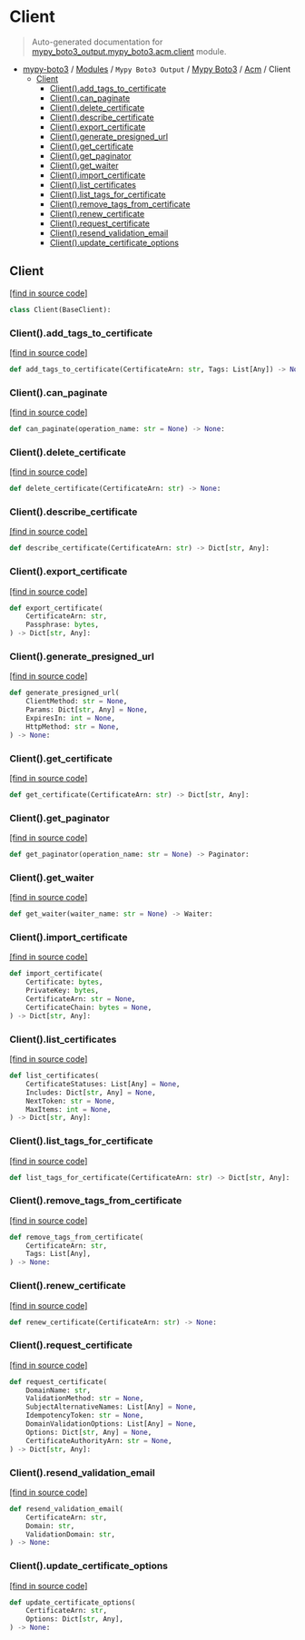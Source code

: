 # Client

> Auto-generated documentation for [mypy_boto3_output.mypy_boto3.acm.client](https://github.com/vemel/mypy_boto3/blob/master/mypy_boto3_output/mypy_boto3/acm/client.py) module.

- [mypy-boto3](../../../README.md#mypy_boto3) / [Modules](../../../MODULES.md#mypy-boto3-modules) / `Mypy Boto3 Output` / [Mypy Boto3](../index.md#mypy-boto3) / [Acm](index.md#acm) / Client
    - [Client](#client)
        - [Client().add_tags_to_certificate](#clientadd_tags_to_certificate)
        - [Client().can_paginate](#clientcan_paginate)
        - [Client().delete_certificate](#clientdelete_certificate)
        - [Client().describe_certificate](#clientdescribe_certificate)
        - [Client().export_certificate](#clientexport_certificate)
        - [Client().generate_presigned_url](#clientgenerate_presigned_url)
        - [Client().get_certificate](#clientget_certificate)
        - [Client().get_paginator](#clientget_paginator)
        - [Client().get_waiter](#clientget_waiter)
        - [Client().import_certificate](#clientimport_certificate)
        - [Client().list_certificates](#clientlist_certificates)
        - [Client().list_tags_for_certificate](#clientlist_tags_for_certificate)
        - [Client().remove_tags_from_certificate](#clientremove_tags_from_certificate)
        - [Client().renew_certificate](#clientrenew_certificate)
        - [Client().request_certificate](#clientrequest_certificate)
        - [Client().resend_validation_email](#clientresend_validation_email)
        - [Client().update_certificate_options](#clientupdate_certificate_options)

## Client

[[find in source code]](https://github.com/vemel/mypy_boto3/blob/master/mypy_boto3_output/mypy_boto3/acm/client.py#L12)

```python
class Client(BaseClient):
```

### Client().add_tags_to_certificate

[[find in source code]](https://github.com/vemel/mypy_boto3/blob/master/mypy_boto3_output/mypy_boto3/acm/client.py#L15)

```python
def add_tags_to_certificate(CertificateArn: str, Tags: List[Any]) -> None:
```

### Client().can_paginate

[[find in source code]](https://github.com/vemel/mypy_boto3/blob/master/mypy_boto3_output/mypy_boto3/acm/client.py#L19)

```python
def can_paginate(operation_name: str = None) -> None:
```

### Client().delete_certificate

[[find in source code]](https://github.com/vemel/mypy_boto3/blob/master/mypy_boto3_output/mypy_boto3/acm/client.py#L23)

```python
def delete_certificate(CertificateArn: str) -> None:
```

### Client().describe_certificate

[[find in source code]](https://github.com/vemel/mypy_boto3/blob/master/mypy_boto3_output/mypy_boto3/acm/client.py#L27)

```python
def describe_certificate(CertificateArn: str) -> Dict[str, Any]:
```

### Client().export_certificate

[[find in source code]](https://github.com/vemel/mypy_boto3/blob/master/mypy_boto3_output/mypy_boto3/acm/client.py#L31)

```python
def export_certificate(
    CertificateArn: str,
    Passphrase: bytes,
) -> Dict[str, Any]:
```

### Client().generate_presigned_url

[[find in source code]](https://github.com/vemel/mypy_boto3/blob/master/mypy_boto3_output/mypy_boto3/acm/client.py#L37)

```python
def generate_presigned_url(
    ClientMethod: str = None,
    Params: Dict[str, Any] = None,
    ExpiresIn: int = None,
    HttpMethod: str = None,
) -> None:
```

### Client().get_certificate

[[find in source code]](https://github.com/vemel/mypy_boto3/blob/master/mypy_boto3_output/mypy_boto3/acm/client.py#L47)

```python
def get_certificate(CertificateArn: str) -> Dict[str, Any]:
```

### Client().get_paginator

[[find in source code]](https://github.com/vemel/mypy_boto3/blob/master/mypy_boto3_output/mypy_boto3/acm/client.py#L51)

```python
def get_paginator(operation_name: str = None) -> Paginator:
```

### Client().get_waiter

[[find in source code]](https://github.com/vemel/mypy_boto3/blob/master/mypy_boto3_output/mypy_boto3/acm/client.py#L55)

```python
def get_waiter(waiter_name: str = None) -> Waiter:
```

### Client().import_certificate

[[find in source code]](https://github.com/vemel/mypy_boto3/blob/master/mypy_boto3_output/mypy_boto3/acm/client.py#L59)

```python
def import_certificate(
    Certificate: bytes,
    PrivateKey: bytes,
    CertificateArn: str = None,
    CertificateChain: bytes = None,
) -> Dict[str, Any]:
```

### Client().list_certificates

[[find in source code]](https://github.com/vemel/mypy_boto3/blob/master/mypy_boto3_output/mypy_boto3/acm/client.py#L69)

```python
def list_certificates(
    CertificateStatuses: List[Any] = None,
    Includes: Dict[str, Any] = None,
    NextToken: str = None,
    MaxItems: int = None,
) -> Dict[str, Any]:
```

### Client().list_tags_for_certificate

[[find in source code]](https://github.com/vemel/mypy_boto3/blob/master/mypy_boto3_output/mypy_boto3/acm/client.py#L79)

```python
def list_tags_for_certificate(CertificateArn: str) -> Dict[str, Any]:
```

### Client().remove_tags_from_certificate

[[find in source code]](https://github.com/vemel/mypy_boto3/blob/master/mypy_boto3_output/mypy_boto3/acm/client.py#L83)

```python
def remove_tags_from_certificate(
    CertificateArn: str,
    Tags: List[Any],
) -> None:
```

### Client().renew_certificate

[[find in source code]](https://github.com/vemel/mypy_boto3/blob/master/mypy_boto3_output/mypy_boto3/acm/client.py#L89)

```python
def renew_certificate(CertificateArn: str) -> None:
```

### Client().request_certificate

[[find in source code]](https://github.com/vemel/mypy_boto3/blob/master/mypy_boto3_output/mypy_boto3/acm/client.py#L93)

```python
def request_certificate(
    DomainName: str,
    ValidationMethod: str = None,
    SubjectAlternativeNames: List[Any] = None,
    IdempotencyToken: str = None,
    DomainValidationOptions: List[Any] = None,
    Options: Dict[str, Any] = None,
    CertificateAuthorityArn: str = None,
) -> Dict[str, Any]:
```

### Client().resend_validation_email

[[find in source code]](https://github.com/vemel/mypy_boto3/blob/master/mypy_boto3_output/mypy_boto3/acm/client.py#L106)

```python
def resend_validation_email(
    CertificateArn: str,
    Domain: str,
    ValidationDomain: str,
) -> None:
```

### Client().update_certificate_options

[[find in source code]](https://github.com/vemel/mypy_boto3/blob/master/mypy_boto3_output/mypy_boto3/acm/client.py#L112)

```python
def update_certificate_options(
    CertificateArn: str,
    Options: Dict[str, Any],
) -> None:
```
